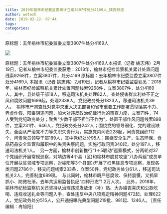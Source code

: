 ```yaml
---
title: 2019年榆林市纪委监委累计立案3807件处分4169人_陕西频道
author: wetech
date: 2019-02-22- 07:44
tags: 
categories: 
---
```

原标题：去年榆林市纪委监委立案3807件处分4169人
<!-- more -->
                
<img align="center" border="0" src="http://p2.ifengimg.com/a/2016/0810/204c433878d5cf9size1_w16_h16.png" />
                
            
原标题：去年榆林市纪委监委立案3807件处分4169人本报讯（记者 姚志伟）2月19日，记者从榆林市纪委监委获悉：2018年，榆林市纪检监察机关累计处置问题线索9268件，立案3807件，处分4169
原标题：去年榆林市纪委监委立案3807件处分4169人
本报讯（记者 姚志伟）2月19日，记者从榆林市纪委监委获悉：2018年，榆林市纪检监察机关累计处置问题线索9268件，立案3807件，处分4169人。其中，县处级干部18人，移送司法机关处理82人。查处侵害群众利益不正之风和腐败问题1699起，处理2338人，党纪政务处分1823人，移送司法机关39人。 
榆林市严肃查处对党中央重大决策部署和省市重要工作部署贯彻落实不力、弄虚作假、阳奉阴违问题，加大对违反政治纪律行为的审查力度，立案71件，74人受到党纪政务处分；聚焦“少数干部不担当不作为”，处置干部作风问题线索898件，立案231件、646人，党纪政务处分242人；围绕党的领导弱化、党的建设缺失、全面从严治党不力等失职失责行为，实施党内问责228起，问责党组织112个，问责党员领导干部189人，其中党纪处分95人；围绕安全生产、生态环保、食品药品安全监管和履职中的失责失察问题，实施行政问责340起，处分197人，移送司法机关1人。 
另一方面，榆林市创新推行“1＋5联动”巡察模式，分两轮对37个党组织开展常规巡察，对靖边等4个县（区)和榆林市脱贫攻坚“八办两组”成员单位开展扶贫领域专项巡察，对榆阳等3个县(区)开展了扫黑除恶专项巡察，发现各类问题2786个，移交问题线索233条，立案50件，党纪政务处分61人，移送司法机关2人，完善制度689项。 
与此同时，榆林市既严惩腐败、保持震慑，又抓早抓小、防微杜渐。去年共运用监督执纪“四种形态”1.2万人次。 
此外，2018年，榆林市纪检监察机关还坚持从治理违规发放津（补）贴、大办婚丧喜庆和公款吃喝、违规收送礼金等问题入手，查处违反中央八项规定精神问题472起，处理622人，党纪政务处分515人，公开通报曝光典型问题219批、981起、1246人。
[责任编辑：冉旭阳]
            
